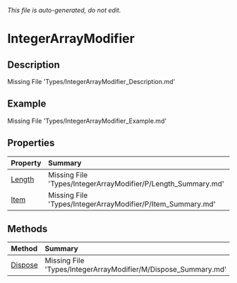 *This file is auto-generated, do not edit.*

# IntegerArrayModifier
## Description
Missing File 'Types/IntegerArrayModifier_Description.md'
## Example
Missing File 'Types/IntegerArrayModifier_Example.md'
## Properties
| Property | Summary |
|:-----|:--------|
|[Length](IntegerArrayModifier/P/Length.md)|Missing File 'Types/IntegerArrayModifier/P/Length_Summary.md'|
|[Item](IntegerArrayModifier/P/Item.md)|Missing File 'Types/IntegerArrayModifier/P/Item_Summary.md'|
## Methods
| Method | Summary |
|:-----|:--------|
|[Dispose](IntegerArrayModifier/M/Dispose.md)|Missing File 'Types/IntegerArrayModifier/M/Dispose_Summary.md'|
